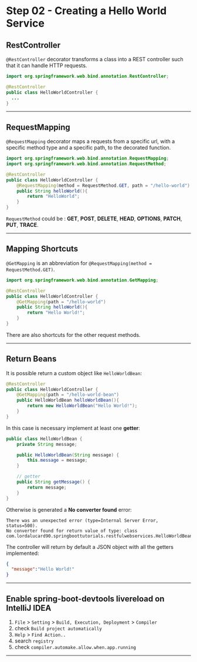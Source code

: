# Step 02 - Creating a Hello World Service

## RestController

`@RestController` decorator transforms a class into a REST controller such that it can handle HTTP requests.

```java
import org.springframework.web.bind.annotation.RestController;

@RestController
public class HelloWorldController {
  ...
}
```
---

## RequestMapping

`@RequestMapping` decorator maps a requests from a specific url, with a specific method type and a specific path, to the decorated function.

```java
import org.springframework.web.bind.annotation.RequestMapping;
import org.springframework.web.bind.annotation.RequestMethod;

@RestController
public class HelloWorldController {
    @RequestMapping(method = RequestMethod.GET, path = "/hello-world")
    public String helloWorld(){
        return "HelloWorld";
    }
}
```
`RequestMethod` could be : **GET**, **POST**, **DELETE**, **HEAD**, **OPTIONS**, **PATCH**, **PUT**, **TRACE**.

---

## Mapping Shortcuts

`@GetMapping` is an abbreviation for `@RequestMapping(method = RequestMethod.GET)`.

```java
import org.springframework.web.bind.annotation.GetMapping;

@RestController
public class HelloWorldController {
    @GetMapping(path = "/hello-world")
    public String helloWorld(){
        return "Hello World!";
    }
}
```
There are also shortcuts for the other request methods.

---

## Return Beans

It is possible return a custom object like `HelloWorldBean`:

```java
@RestController
public class HelloWorldController {
    @GetMapping(path = "/hello-world-bean")
    public HelloWorldBean helloWorldBean(){
        return new HelloWorldBean("Hello World!");
    }
}
```
In this case is necessary implement at least one **getter**:

```java
public class HelloWorldBean {
    private String message;

    public HelloWorldBean(String message) {
        this.message = message;
    }

    // getter
    public String getMessage() {
        return message;
    }
}
```
Otherwise is generated a **No converter found** error:

```
There was an unexpected error (type=Internal Server Error, status=500).
No converter found for return value of type: class com.lordalucard90.springboottutorials.restfulwebservices.HelloWorldBean
```

The controller will return by default a JSON object with all the getters implemented:

```json
{
  "message":"Hello World!"
}
```
---

## Enable spring-boot-devtools livereload on IntelliJ IDEA

1. `File` > `Setting` > `Build, Execution, Deployment` > `Compiler`
2. check `Build project automatically`
3. `Help` > `Find Action..`
4. search `registry`
5. check `compiler.automake.allow.when.app.running`

---
